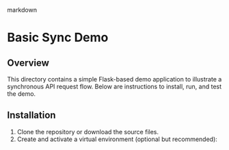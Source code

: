 markdown
# Basic Sync Demo

## Overview
This directory contains a simple Flask-based demo application to illustrate a synchronous API request flow. Below are instructions to install, run, and test the demo.

## Installation
1. Clone the repository or download the source files.
2. Create and activate a virtual environment (optional but recommended):